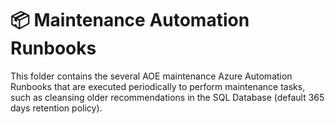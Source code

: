# 📦 Maintenance Automation Runbooks

This folder contains the several AOE maintenance Azure Automation Runbooks that are executed periodically to perform maintenance tasks, such as cleansing older recommendations in the SQL Database (default 365 days retention policy).